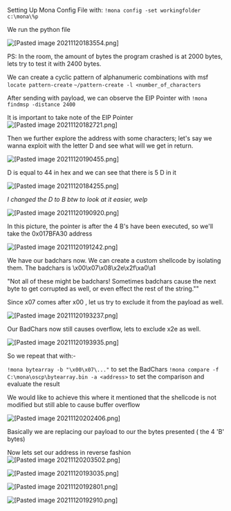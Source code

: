 Setting Up Mona Config File with: `!mona config -set workingfolder c:\mona\%p`

We run the python file

![[Pasted image 20211120183554.png]](https://github.com/0xK4gura/notes/blob/678dfb49f162e23b99d32cf4440135a266ca53e1/TryHackMe/Bufferstack%20Overflow/attachments/Pasted%20image%2020211120183554.png)

PS: In the room, the amount of bytes the program crashed is at 2000 bytes, lets try to test it with 2400 bytes.

We can create a cyclic pattern of alphanumeric combinations with msf `locate pattern-create` `~/pattern-create -l <number_of_characters`

After sending with payload, we can observe the EIP Pointer with `!mona findmsp -distance 2400`

It is important to take note of the EIP Pointer ![[Pasted image 20211120182721.png]](https://github.com/0xK4gura/notes/blob/678dfb49f162e23b99d32cf4440135a266ca53e1/TryHackMe/Bufferstack%20Overflow/attachments/Pasted%20image%2020211120182721.png) 

Then we further explore the address with some characters; let's say we wanna exploit with the letter D and see what will we get in return.

![[Pasted image 20211120190455.png]](https://github.com/0xK4gura/notes/blob/678dfb49f162e23b99d32cf4440135a266ca53e1/TryHackMe/Bufferstack%20Overflow/attachments/Pasted%20image%2020211120190455.png)

D is equal to 44 in hex and we can see that there is 5 D in it

![[Pasted image 20211120184255.png]](https://github.com/0xK4gura/notes/blob/678dfb49f162e23b99d32cf4440135a266ca53e1/TryHackMe/Bufferstack%20Overflow/attachments/Pasted%20image%2020211120184255.png)

_I changed the D to B btw to look at it easier, welp_ 

![[Pasted image 20211120190920.png]](https://github.com/0xK4gura/notes/blob/678dfb49f162e23b99d32cf4440135a266ca53e1/TryHackMe/Bufferstack%20Overflow/attachments/Pasted%20image%2020211120190920.png)


In this picture, the pointer is after the 4 B's have been executed, so we'll take the 0x017BFA30 address

![[Pasted image 20211120191242.png]](https://github.com/0xK4gura/notes/blob/main/TryHackMe/Bufferstack%20Overflow/attachments/Pasted%20image%2020211120191242.png)

We have our badchars now. We can create a custom shellcode by isolating them. The badchars is \x00\x07\x08\x2e\x2f\xa0\a1

"Not all of these might be badchars! Sometimes badchars cause the next byte to get corrupted as well, or even effect the rest of the string.""

Since x07 comes after x00 , let us try to exclude it from the payload as well.

![[Pasted image 20211120193237.png]](https://github.com/0xK4gura/notes/blob/main/TryHackMe/Bufferstack%20Overflow/attachments/Pasted%20image%2020211120193237.png)

Our BadChars now still causes overflow, lets to exclude x2e as well.

![[Pasted image 20211120193935.png]](https://github.com/0xK4gura/notes/blob/main/TryHackMe/Bufferstack%20Overflow/attachments/Pasted%20image%2020211120193935.png)

So we repeat that with:-

`!mona bytearray -b "\x00\x07\..."` to set the BadChars `!mona compare -f C:\mona\oscp\bytearray.bin -a <address>` to set the comparison and evaluate the result

We would like to achieve this where it mentioned that the shellcode is not modified but still able to cause buffer overflow 

![[Pasted image 20211120202406.png]](https://github.com/0xK4gura/notes/blob/main/TryHackMe/Bufferstack%20Overflow/attachments/Pasted%20image%2020211120202406.png)


Basically we are replacing our payload to our the bytes presented ( the 4 'B' bytes)

Now lets set our address in reverse fashion 
![[Pasted image 20211120203502.png]](https://github.com/0xK4gura/notes/blob/main/TryHackMe/Bufferstack%20Overflow/attachments/Pasted%20image%2020211120203502.png)

![[Pasted image 20211120193035.png]](https://github.com/0xK4gura/notes/blob/main/TryHackMe/Bufferstack%20Overflow/attachments/Pasted%20image%2020211120193035.png)

![[Pasted image 20211120192801.png]](https://github.com/0xK4gura/notes/blob/main/TryHackMe/Bufferstack%20Overflow/attachments/Pasted%20image%2020211120192801.png)

![[Pasted image 20211120192910.png]](https://github.com/0xK4gura/notes/blob/main/TryHackMe/Bufferstack%20Overflow/attachments/Pasted%20image%2020211120192910.png)
